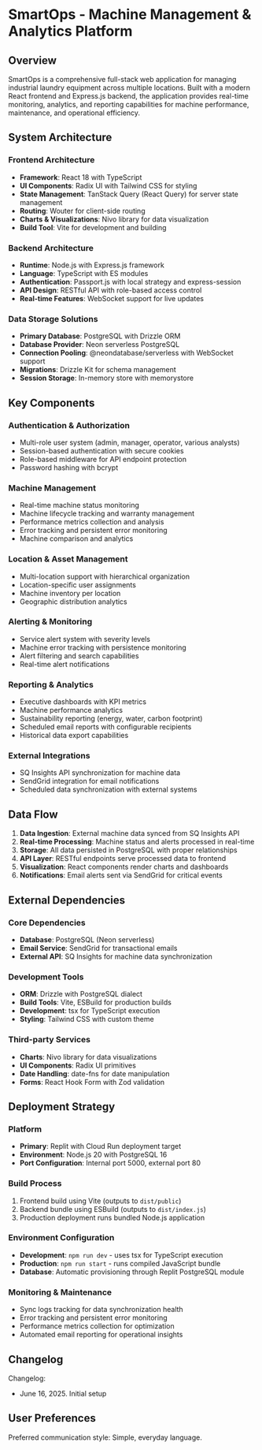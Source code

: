 # SmartOps - Machine Management & Analytics Platform

## Overview

SmartOps is a comprehensive full-stack web application for managing industrial laundry equipment across multiple locations. Built with a modern React frontend and Express.js backend, the application provides real-time monitoring, analytics, and reporting capabilities for machine performance, maintenance, and operational efficiency.

## System Architecture

### Frontend Architecture
- **Framework**: React 18 with TypeScript
- **UI Components**: Radix UI with Tailwind CSS for styling
- **State Management**: TanStack Query (React Query) for server state management
- **Routing**: Wouter for client-side routing
- **Charts & Visualizations**: Nivo library for data visualization
- **Build Tool**: Vite for development and building

### Backend Architecture
- **Runtime**: Node.js with Express.js framework
- **Language**: TypeScript with ES modules
- **Authentication**: Passport.js with local strategy and express-session
- **API Design**: RESTful API with role-based access control
- **Real-time Features**: WebSocket support for live updates

### Data Storage Solutions
- **Primary Database**: PostgreSQL with Drizzle ORM
- **Database Provider**: Neon serverless PostgreSQL
- **Connection Pooling**: @neondatabase/serverless with WebSocket support
- **Migrations**: Drizzle Kit for schema management
- **Session Storage**: In-memory store with memorystore

## Key Components

### Authentication & Authorization
- Multi-role user system (admin, manager, operator, various analysts)
- Session-based authentication with secure cookies
- Role-based middleware for API endpoint protection
- Password hashing with bcrypt

### Machine Management
- Real-time machine status monitoring
- Machine lifecycle tracking and warranty management
- Performance metrics collection and analysis
- Error tracking and persistent error monitoring
- Machine comparison and analytics

### Location & Asset Management
- Multi-location support with hierarchical organization
- Location-specific user assignments
- Machine inventory per location
- Geographic distribution analytics

### Alerting & Monitoring
- Service alert system with severity levels
- Machine error tracking with persistence monitoring
- Alert filtering and search capabilities
- Real-time alert notifications

### Reporting & Analytics
- Executive dashboards with KPI metrics
- Machine performance analytics
- Sustainability reporting (energy, water, carbon footprint)
- Scheduled email reports with configurable recipients
- Historical data export capabilities

### External Integrations
- SQ Insights API synchronization for machine data
- SendGrid integration for email notifications
- Scheduled data synchronization with external systems

## Data Flow

1. **Data Ingestion**: External machine data synced from SQ Insights API
2. **Real-time Processing**: Machine status and alerts processed in real-time
3. **Storage**: All data persisted in PostgreSQL with proper relationships
4. **API Layer**: RESTful endpoints serve processed data to frontend
5. **Visualization**: React components render charts and dashboards
6. **Notifications**: Email alerts sent via SendGrid for critical events

## External Dependencies

### Core Dependencies
- **Database**: PostgreSQL (Neon serverless)
- **Email Service**: SendGrid for transactional emails
- **External API**: SQ Insights for machine data synchronization

### Development Tools
- **ORM**: Drizzle with PostgreSQL dialect
- **Build Tools**: Vite, ESBuild for production builds
- **Development**: tsx for TypeScript execution
- **Styling**: Tailwind CSS with custom theme

### Third-party Services
- **Charts**: Nivo library for data visualizations
- **UI Components**: Radix UI primitives
- **Date Handling**: date-fns for date manipulation
- **Forms**: React Hook Form with Zod validation

## Deployment Strategy

### Platform
- **Primary**: Replit with Cloud Run deployment target
- **Environment**: Node.js 20 with PostgreSQL 16
- **Port Configuration**: Internal port 5000, external port 80

### Build Process
1. Frontend build using Vite (outputs to `dist/public`)
2. Backend bundle using ESBuild (outputs to `dist/index.js`)
3. Production deployment runs bundled Node.js application

### Environment Configuration
- **Development**: `npm run dev` - uses tsx for TypeScript execution
- **Production**: `npm run start` - runs compiled JavaScript bundle
- **Database**: Automatic provisioning through Replit PostgreSQL module

### Monitoring & Maintenance
- Sync logs tracking for data synchronization health
- Error tracking and persistent error monitoring
- Performance metrics collection for optimization
- Automated email reporting for operational insights

## Changelog

Changelog:
- June 16, 2025. Initial setup

## User Preferences

Preferred communication style: Simple, everyday language.